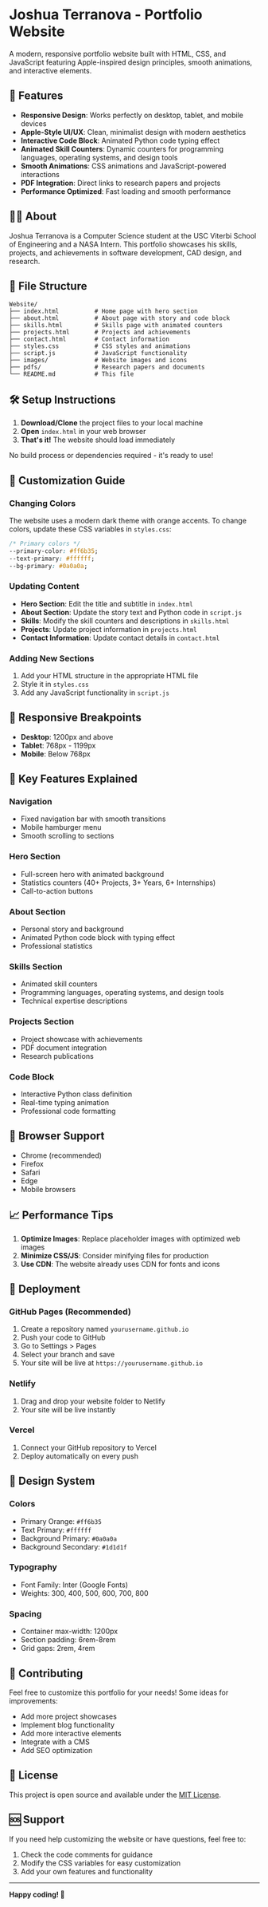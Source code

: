 # Joshua Terranova - Portfolio Website

A modern, responsive portfolio website built with HTML, CSS, and JavaScript featuring Apple-inspired design principles, smooth animations, and interactive elements.

## 🚀 Features

- **Responsive Design**: Works perfectly on desktop, tablet, and mobile devices
- **Apple-Style UI/UX**: Clean, minimalist design with modern aesthetics
- **Interactive Code Block**: Animated Python code typing effect
- **Animated Skill Counters**: Dynamic counters for programming languages, operating systems, and design tools
- **Smooth Animations**: CSS animations and JavaScript-powered interactions
- **PDF Integration**: Direct links to research papers and projects
- **Performance Optimized**: Fast loading and smooth performance

## 👨‍💻 About

Joshua Terranova is a Computer Science student at the USC Viterbi School of Engineering and a NASA Intern. This portfolio showcases his skills, projects, and achievements in software development, CAD design, and research.

## 📁 File Structure

```
Website/
├── index.html          # Home page with hero section
├── about.html          # About page with story and code block
├── skills.html         # Skills page with animated counters
├── projects.html       # Projects and achievements
├── contact.html        # Contact information
├── styles.css          # CSS styles and animations
├── script.js           # JavaScript functionality
├── images/             # Website images and icons
├── pdfs/               # Research papers and documents
└── README.md           # This file
```

## 🛠️ Setup Instructions

1. **Download/Clone** the project files to your local machine
2. **Open** `index.html` in your web browser
3. **That's it!** The website should load immediately

No build process or dependencies required - it's ready to use!

## 🎨 Customization Guide

### Changing Colors
The website uses a modern dark theme with orange accents. To change colors, update these CSS variables in `styles.css`:

```css
/* Primary colors */
--primary-color: #ff6b35;
--text-primary: #ffffff;
--bg-primary: #0a0a0a;
```

### Updating Content
- **Hero Section**: Edit the title and subtitle in `index.html`
- **About Section**: Update the story text and Python code in `script.js`
- **Skills**: Modify the skill counters and descriptions in `skills.html`
- **Projects**: Update project information in `projects.html`
- **Contact Information**: Update contact details in `contact.html`

### Adding New Sections
1. Add your HTML structure in the appropriate HTML file
2. Style it in `styles.css`
3. Add any JavaScript functionality in `script.js`

## 📱 Responsive Breakpoints

- **Desktop**: 1200px and above
- **Tablet**: 768px - 1199px
- **Mobile**: Below 768px

## 🎯 Key Features Explained

### Navigation
- Fixed navigation bar with smooth transitions
- Mobile hamburger menu
- Smooth scrolling to sections

### Hero Section
- Full-screen hero with animated background
- Statistics counters (40+ Projects, 3+ Years, 6+ Internships)
- Call-to-action buttons

### About Section
- Personal story and background
- Animated Python code block with typing effect
- Professional statistics

### Skills Section
- Animated skill counters
- Programming languages, operating systems, and design tools
- Technical expertise descriptions

### Projects Section
- Project showcase with achievements
- PDF document integration
- Research publications

### Code Block
- Interactive Python class definition
- Real-time typing animation
- Professional code formatting

## 🔧 Browser Support

- Chrome (recommended)
- Firefox
- Safari
- Edge
- Mobile browsers

## 📈 Performance Tips

1. **Optimize Images**: Replace placeholder images with optimized web images
2. **Minimize CSS/JS**: Consider minifying files for production
3. **Use CDN**: The website already uses CDN for fonts and icons

## 🚀 Deployment

### GitHub Pages (Recommended)
1. Create a repository named `yourusername.github.io`
2. Push your code to GitHub
3. Go to Settings > Pages
4. Select your branch and save
5. Your site will be live at `https://yourusername.github.io`

### Netlify
1. Drag and drop your website folder to Netlify
2. Your site will be live instantly

### Vercel
1. Connect your GitHub repository to Vercel
2. Deploy automatically on every push

## 🎨 Design System

### Colors
- Primary Orange: `#ff6b35`
- Text Primary: `#ffffff`
- Background Primary: `#0a0a0a`
- Background Secondary: `#1d1d1f`

### Typography
- Font Family: Inter (Google Fonts)
- Weights: 300, 400, 500, 600, 700, 800

### Spacing
- Container max-width: 1200px
- Section padding: 6rem-8rem
- Grid gaps: 2rem, 4rem

## 🤝 Contributing

Feel free to customize this portfolio for your needs! Some ideas for improvements:

- Add more project showcases
- Implement blog functionality
- Add more interactive elements
- Integrate with a CMS
- Add SEO optimization

## 📄 License

This project is open source and available under the [MIT License](LICENSE).

## 🆘 Support

If you need help customizing the website or have questions, feel free to:

1. Check the code comments for guidance
2. Modify the CSS variables for easy customization
3. Add your own features and functionality

---

**Happy coding! 🎉** 
